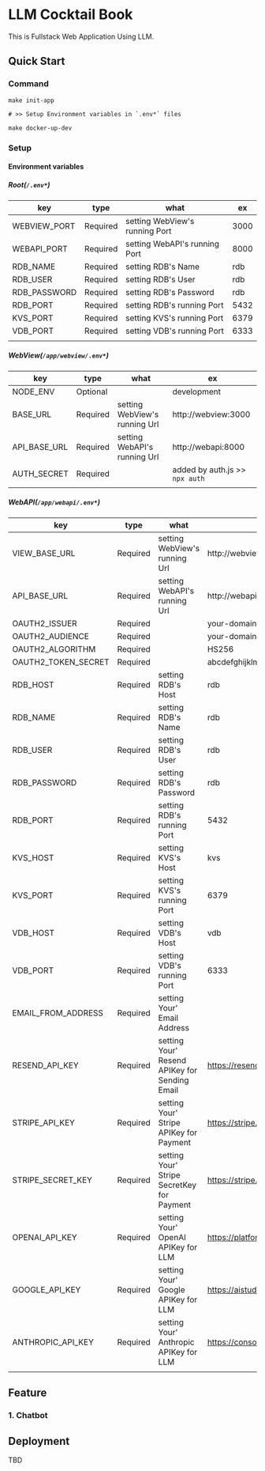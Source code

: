# LLM Cocktail Book

This is Fullstack Web Application Using LLM.

## Quick Start

### Command
```
make init-app

# >> Setup Environment variables in `.env*` files

make docker-up-dev
```

### Setup

#### Environment variables

##### Root(`/.env*`)

| key | type | what | ex |
| ---- | ---- | ---- | ---- |
| WEBVIEW_PORT | Required | setting WebView's running Port | 3000 |
| WEBAPI_PORT | Required | setting WebAPI's running Port | 8000 |
| RDB_NAME | Required | setting RDB's Name | rdb |
| RDB_USER | Required | setting RDB's User | rdb |
| RDB_PASSWORD | Required | setting RDB's Password | rdb |
| RDB_PORT | Required | setting RDB's running Port | 5432 |
| KVS_PORT | Required | setting KVS's running Port | 6379 |
| VDB_PORT | Required | setting VDB's running Port | 6333 |
|  |  |  |  |

##### WebView(`/app/webview/.env*`)

| key | type | what | ex |
| ---- | ---- | ---- | ---- |
| NODE_ENV | Optional |  | development |
| BASE_URL | Required | setting WebView's running Url | http://webview:3000 |
| API_BASE_URL | Required | setting WebAPI's running Url | http://webapi:8000 |
| AUTH_SECRET | Required |  | added by auth.js >> `npx auth` |
|  |  |  |  |

##### WebAPI(`/app/webapi/.env*`)

| key | type | what | ex |
| ---- | ---- | ---- | ---- |
| VIEW_BASE_URL | Required | setting WebView's running Url | http://webview:3000 |
| API_BASE_URL | Required | setting WebAPI's running Url | http://webapi:8000 |
| OAUTH2_ISSUER | Required |  | your-domain |
| OAUTH2_AUDIENCE | Required |  | your-domain |
| OAUTH2_ALGORITHM | Required |  | HS256 |
| OAUTH2_TOKEN_SECRET | Required |  | abcdefghijklmnopqrstuvwxyz1234567890 |
| RDB_HOST | Required | setting RDB's Host | rdb |
| RDB_NAME | Required | setting RDB's Name | rdb |
| RDB_USER | Required | setting RDB's User | rdb |
| RDB_PASSWORD | Required | setting RDB's Password | rdb |
| RDB_PORT | Required | setting RDB's running Port | 5432 |
| KVS_HOST | Required | setting KVS's Host | kvs |
| KVS_PORT | Required | setting KVS's running Port | 6379 |
| VDB_HOST | Required | setting VDB's Host | vdb |
| VDB_PORT | Required | setting VDB's running Port | 6333 |
| EMAIL_FROM_ADDRESS | Required | setting Your' Email Address |  |
| RESEND_API_KEY | Required | setting Your' Resend APIKey for Sending Email | https://resend.com/ |
| STRIPE_API_KEY | Required | setting Your' Stripe APIKey for Payment| https://stripe.com/ |
| STRIPE_SECRET_KEY | Required | setting Your' Stripe SecretKey for Payment | https://stripe.com/ |
| OPENAI_API_KEY | Required | setting Your' OpenAI APIKey for LLM | https://platform.openai.com/ |
| GOOGLE_API_KEY | Required | setting Your' Google APIKey for LLM | https://aistudio.google.com/ |
| ANTHROPIC_API_KEY | Required | setting Your' Anthropic APIKey for LLM | https://console.anthropic.com/ |
|  |  |  |  |


## Feature

### 1. Chatbot


## Deployment

TBD


